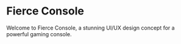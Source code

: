 # Fierce Console

Welcome to Fierce Console, a stunning UI/UX design concept for a powerful gaming console.
